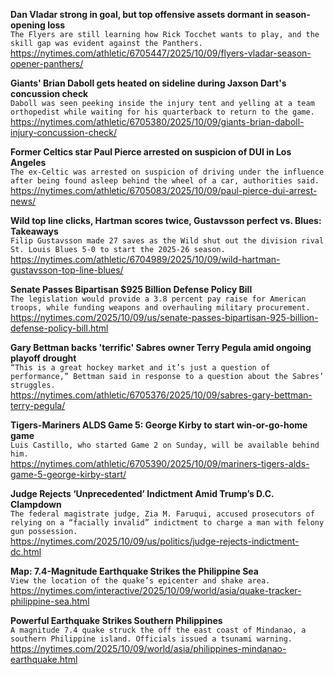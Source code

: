 **Dan Vladar strong in goal, but top offensive assets dormant in season-opening loss**\
`The Flyers are still learning how Rick Tocchet wants to play, and the skill gap was evident against the Panthers.`\
https://nytimes.com/athletic/6705447/2025/10/09/flyers-vladar-season-opener-panthers/

**Giants' Brian Daboll gets heated on sideline during Jaxson Dart's concussion check**\
`Daboll was seen peeking inside the injury tent and yelling at a team orthopedist while waiting for his quarterback to return to the game.`\
https://nytimes.com/athletic/6705380/2025/10/09/giants-brian-daboll-injury-concussion-check/

**Former Celtics star Paul Pierce arrested on suspicion of DUI in Los Angeles**\
`The ex-Celtic was arrested on suspicion of driving under the influence after being found asleep behind the wheel of a car, authorities said.`\
https://nytimes.com/athletic/6705083/2025/10/09/paul-pierce-dui-arrest-news/

**Wild top line clicks, Hartman scores twice, Gustavsson perfect vs. Blues: Takeaways**\
`Filip Gustavsson made 27 saves as the Wild shut out the division rival St. Louis Blues 5-0 to start the 2025-26 season.`\
https://nytimes.com/athletic/6704989/2025/10/09/wild-hartman-gustavsson-top-line-blues/

**Senate Passes Bipartisan $925 Billion Defense Policy Bill**\
`The legislation would provide a 3.8 percent pay raise for American troops, while funding weapons and overhauling military procurement.`\
https://nytimes.com/2025/10/09/us/senate-passes-bipartisan-925-billion-defense-policy-bill.html

**Gary Bettman backs 'terrific' Sabres owner Terry Pegula amid ongoing playoff drought**\
`“This is a great hockey market and it’s just a question of performance,” Bettman said in response to a question about the Sabres’ struggles.`\
https://nytimes.com/athletic/6705376/2025/10/09/sabres-gary-bettman-terry-pegula/

**Tigers-Mariners ALDS Game 5: George Kirby to start win-or-go-home game**\
`Luis Castillo, who started Game 2 on Sunday, will be available behind him.`\
https://nytimes.com/athletic/6705390/2025/10/09/mariners-tigers-alds-game-5-george-kirby-start/

**Judge Rejects ‘Unprecedented’ Indictment Amid Trump’s D.C. Clampdown**\
`The federal magistrate judge, Zia M. Faruqui, accused prosecutors of relying on a “facially invalid” indictment to charge a man with felony gun possession.`\
https://nytimes.com/2025/10/09/us/politics/judge-rejects-indictment-dc.html

**Map: 7.4-Magnitude Earthquake Strikes the Philippine Sea**\
`View the location of the quake’s epicenter and shake area.`\
https://nytimes.com/interactive/2025/10/09/world/asia/quake-tracker-philippine-sea.html

**Powerful Earthquake Strikes Southern Philippines**\
`A magnitude 7.4 quake struck the off the east coast of Mindanao, a southern Philippine island. Officials issued a tsunami warning.`\
https://nytimes.com/2025/10/09/world/asia/philippines-mindanao-earthquake.html

